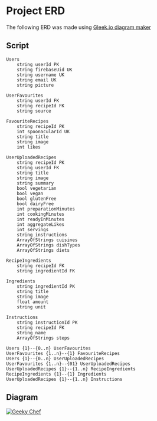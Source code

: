 # Project ERD

The following ERD was made using [Gleek.io diagram maker](https://www.gleek.io/)

## Script

```
Users
	string userId PK
	string firebaseUid UK
	string username UK
	string email UK
	string picture

UserFavourites
	string userId FK
	string recipeId FK
	string source

FavouriteRecipes
	string recipeId PK
	int spoonacularId UK
	string title
	string image
	int likes

UserUploadedRecipes
	string recipeId PK
	string userId FK
	string title
	string image
	string summary
	bool vegetarian
	bool vegan
	bool glutenFree
	bool dairyFree
	int preparationMinutes
	int cookingMinutes
	int readyInMinutes
	int aggregateLikes
	int servings
	string instructions
	ArrayOfStrings cuisines
	ArrayOfStrings dishTypes
	ArrayOfStrings diets

RecipeIngredients
	string recipeId FK
	string ingredientId FK

Ingredients 
	string ingredientId PK
	string title
	string image
	float amount
	string unit

Instructions
	string instructionId PK
	string recipeId FK
	string name
	ArrayOfStrings steps

Users {1}--{0..n} UserFavourites
UserFavourites {1..n}--{1} FavouriteRecipes
Users {1}--{0..n} UserUploadedRecipes
UserFavourites {1..n}--{01} UserUploadedRecipes
UserUploadedRecipes {1}--{1..n} RecipeIngredients
RecipeIngredients {1}--{1} Ingredients
UserUploadedRecipes {1}--{1..n} Instructions
```

## Diagram

<a href="https://app.gleek.io/diagrams/1hurlKdEwlu_A8UrxRwwKg" target="_blank">
    <img src="https://sketchertest.blob.core.windows.net/previewimages/1hurlKdEwlu_A8UrxRwwKg.png" alt="Geeky Chef" title="Geeky Chef" />
</a>